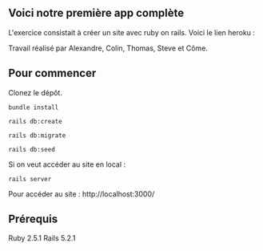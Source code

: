 ## Voici notre première app complète

L'exercice consistait à créer un site avec ruby on rails. 
Voici le lien heroku : 

Travail réalisé par Alexandre, Colin, Thomas,  Steve et Côme.
## Pour commencer
Clonez le dépôt.
```
bundle install
```
```
rails db:create
```
```
rails db:migrate
```
```
rails db:seed
```

Si on veut accéder au site en local :
```
rails server
```
Pour accéder au site : http://localhost:3000/

## Prérequis
Ruby 2.5.1
Rails 5.2.1
